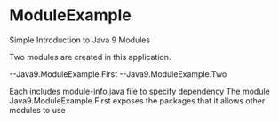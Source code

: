 # ModuleExample
Simple Introduction to Java 9 Modules

Two modules are created in this application.

--Java9.ModuleExample.First
--Java9.ModuleExample.Two

Each includes module-info.java file to specify dependency
The module Java9.ModuleExample.First exposes the packages that it allows other modules to use
